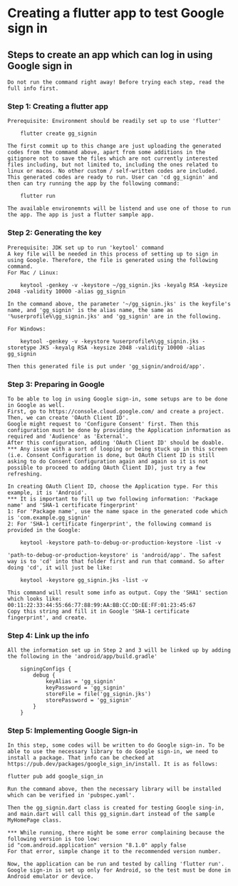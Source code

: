 # Creating a flutter app to test Google sign in

## Steps to create an app which can log in using Google sign in
    Do not run the command right away! Before trying each step, read the full info first. 

### Step 1: Creating a flutter app
    Prerequisite: Environment should be readily set up to use 'flutter'
```
    flutter create gg_signin
```
    The first commit up to this change are just uploading the generated codes from the command above, apart from some additions in the gitignore not to save the files which are not currently interested files including, but not limited to, including the ones related to linux or macos. No other custom / self-written codes are included.
    This generated codes are ready to run. User can 'cd gg_signin' and then can try running the app by the following command:
```
    flutter run
```
    The available environemnts will be listend and use one of those to run the app. The app is just a flutter sample app.

### Step 2: Generating the key
    Prerequisite: JDK set up to run 'keytool' command
    A key file will be needed in this process of setting up to sign in using Google. Therefore, the file is generated using the following command.    
    For Mac / Linux:
```
    keytool -genkey -v -keystore ~/gg_signin.jks -keyalg RSA -keysize 2048 -validity 10000 -alias gg_signin
```
    In the command above, the parameter '~/gg_signin.jks' is the keyfile's name, and 'gg_signin' is the alias name, the same as '%userprofile%\gg_signin.jks' and 'gg_signin' are in the following.

    For Windows:
```
    keytool -genkey -v -keystore %userprofile%\gg_signin.jks -storetype JKS -keyalg RSA -keysize 2048 -validity 10000 -alias gg_signin
```
    Then this generated file is put under 'gg_signin/android/app'.

### Step 3: Preparing in Google
    To be able to log in using Google sign-in, some setups are to be done in Google as well. 
    First, go to https://console.cloud.google.com/ and create a project.
    Then, we can create 'OAuth Client ID'. 
    Google might request to 'Configure Consent' first. Then this configuration must be done by providing the Application information as required and 'Audience' as 'External'.
    After this configuration, adding 'OAuth Client ID' should be doable. 
    *** Any issue with a sort of looping or being stuck up in this screen (i.e. Consent Configuration is done, but OAuth Client ID is still asking to do Consent Configuration again and again so it is not possible to proceed to adding OAuth Client ID), just try a few refreshing. 

    In creating OAuth Client ID, choose the Application type. For this example, it is 'Android'.
    *** It is important to fill up two following information: 'Package name' and 'SHA-1 certificate fingerprint'
    1: For 'Package name', use the name space in the generated code which is 'com.example.gg_signin'
    2: For 'SHA-1 certificate fingerprint', the following command is provided in the Google: 
```    
    keytool -keystore path-to-debug-or-production-keystore -list -v
```
    'path-to-debug-or-production-keystore' is 'android/app'. The safest way is to 'cd' into that folder first and run that command. So after doing 'cd', it will just be like:
```    
    keytool -keystore gg_signin.jks -list -v
```
    This command will result some info as output. Copy the 'SHA1' section which looks like:
    00:11:22:33:44:55:66:77:88:99:AA:BB:CC:DD:EE:FF:01:23:45:67
    Copy this string and fill it in Google 'SHA-1 certificate fingerprint', and create.

### Step 4: Link up the info
    All the information set up in Step 2 and 3 will be linked up by adding the following in the 'android/app/build.gradle'
```    
    signingConfigs {
        debug {
            keyAlias = 'gg_signin'
            keyPassword = 'gg_signin'
            storeFile = file('gg_signin.jks')
            storePassword = 'gg_signin'
        }
    }
```    

### Step 5: Implementing Google Sign-in
    In this step, some codes will be written to do Google sign-in. To be able to use the necessary library to do Google sign-in, we need to install a package. That info can be checked at https://pub.dev/packages/google_sign_in/install. It is as follows:
```    
flutter pub add google_sign_in
```
    Run the command above, then the necessary library will be installed which can be verified in 'pubspec.yaml'.

    Then the gg_signin.dart class is created for testing Google sing-in, and main.dart will call this gg_signin.dart instead of the sample MyHomePage class.

    *** While running, there might be some error complaining because the following version is too low:
    id "com.android.application" version "8.1.0" apply false
    For that error, simple change it to the recommended version number.

    Now, the application can be run and tested by calling 'flutter run'. 
    Google sign-in is set up only for Android, so the test must be done in Android emulator or device. 